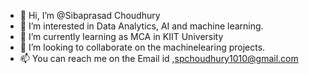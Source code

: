 
- 👋 Hi, I’m @Sibaprasad Choudhury
- 👀 I’m interested in Data Analytics, AI and  machine learning.
- 🌱 I’m currently learning as MCA in KIIT University
- 💞️ I’m looking to collaborate on the machinelearing projects.
- 📫 You can reach me on the Email id ,spchoudhury1010@gmail.com

<!---
Siba1010/Siba1010 is a ✨ special ✨ repository because its `README.md` (this file) appears on your GitHub profile.
You can click the Preview link to take a look at your changes.
--->
